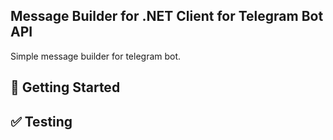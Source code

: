 ## Message Builder for .NET Client for Telegram Bot API 
Simple message builder for telegram bot.

## 

## 🔨 Getting Started

## ✅ Testing
